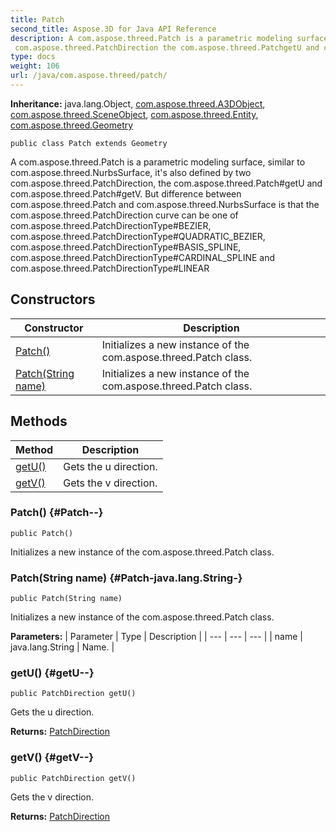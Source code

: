 ```yaml
---
title: Patch
second_title: Aspose.3D for Java API Reference
description: A com.aspose.threed.Patch is a parametric modeling surface similar to com.aspose.threed.NurbsSurface its also defined by two
 com.aspose.threed.PatchDirection the com.aspose.threed.PatchgetU and com.aspose.threed.PatchgetV.
type: docs
weight: 106
url: /java/com.aspose.threed/patch/
---
```


**Inheritance:**
java.lang.Object, [com.aspose.threed.A3DObject](../../com.aspose.threed/a3dobject), [com.aspose.threed.SceneObject](../../com.aspose.threed/sceneobject), [com.aspose.threed.Entity](../../com.aspose.threed/entity), [com.aspose.threed.Geometry](../../com.aspose.threed/geometry)
```
public class Patch extends Geometry
```

A com.aspose.threed.Patch is a parametric modeling surface, similar to com.aspose.threed.NurbsSurface, it's also defined by two com.aspose.threed.PatchDirection, the com.aspose.threed.Patch\#getU and com.aspose.threed.Patch\#getV. But difference between com.aspose.threed.Patch and com.aspose.threed.NurbsSurface is that the com.aspose.threed.PatchDirection curve can be one of com.aspose.threed.PatchDirectionType\#BEZIER, com.aspose.threed.PatchDirectionType\#QUADRATIC\_BEZIER, com.aspose.threed.PatchDirectionType\#BASIS\_SPLINE, com.aspose.threed.PatchDirectionType\#CARDINAL\_SPLINE and com.aspose.threed.PatchDirectionType\#LINEAR
## Constructors

| Constructor | Description |
| --- | --- |
| [Patch()](#Patch--) | Initializes a new instance of the com.aspose.threed.Patch class. |
| [Patch(String name)](#Patch-java.lang.String-) | Initializes a new instance of the com.aspose.threed.Patch class. |
## Methods

| Method | Description |
| --- | --- |
| [getU()](#getU--) | Gets the u direction. |
| [getV()](#getV--) | Gets the v direction. |
### Patch() {#Patch--}
```
public Patch()
```


Initializes a new instance of the com.aspose.threed.Patch class.

### Patch(String name) {#Patch-java.lang.String-}
```
public Patch(String name)
```


Initializes a new instance of the com.aspose.threed.Patch class.

**Parameters:**
| Parameter | Type | Description |
| --- | --- | --- |
| name | java.lang.String | Name. |

### getU() {#getU--}
```
public PatchDirection getU()
```


Gets the u direction.

**Returns:**
[PatchDirection](../../com.aspose.threed/patchdirection)
### getV() {#getV--}
```
public PatchDirection getV()
```


Gets the v direction.

**Returns:**
[PatchDirection](../../com.aspose.threed/patchdirection)
